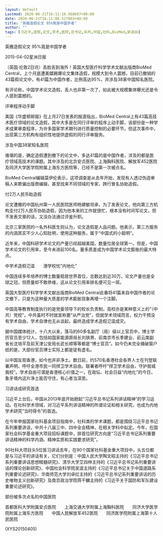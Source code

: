 ```yaml
---
layout: default
Lastmod: 2020-06-21T16:11:10.568687+00:00
date: 2020-06-21T16:11:08.527803+00:00
title: "英撤造假论文 95%竟是中国学者"
author: ""
tags: [习近平,造假,论文,学术,医院,总书记,系列,中国,社科,BioMed,新语丝]
---
```


英撤造假论文 95%竟是中国学者

2015-04-02星洲日报

（英国·伦敦2日讯）丢脸丢到海外！英国大型医疗科学学术文献出版商BioMed Central，上个月底遭美媒踢爆论文集体造假，规模大到令人震撼，目前已撤销的43篇假论文中，有41篇为中国作者，比例高达95%，并涉及38家中国知名医院。

有评论称，中国学术论文造假，丢人也非第一次了，如此被大规模集体曝光还是令人感到震撼的。

评审程序动手脚

美国《华盛顿邮报》在上月27日发表的报道指出，BioMed Central上有43篇高技术医疗领域的论文造假，其中大多是在同行评审的程序上动手脚，该部份是一种学术成果审查程序，为许多国家学术期刊进行质量控制的必要环节，但这次事件中，出现第三方机构有组织性地提供虚假的同行评审服务。

涉及中国38家知名医院

难堪的是，确定造假遭到撤下的论文中，多达41篇的是中国作者，涉及的都是医疗领域高技术的课题。其中涉及的北京安贞医院、上海胸科医院、解放军452医院及同济大学医学院附属上海东方医院等，已经不是第一次被点名。

BioMed Central编辑莫伊伦表示，这项调查是从去年开始，发现有人透过伪造审稿人来欺骗出版商编辑，甚至找来不同领域的专家，跨行冒名协助造假。

付2万人民币助造假

论文遭撤的中国杭州第一人民医院医师杨建敏坦承，为了发表论文，他向第三方机构支付2万人民币协助造假，因为他本来的工作就很忙，根本没有时间写论文，但不发表文章的话，又没办法通过评鉴升职。

北京三家医院的一名外科医生则认为，论文造假是人品问题。他表示，第三方服务的内涵其实不少人心知肚明，使用这种服务，属于“中国式的小聪明”。

近年来，中国科研学术论文的产量已经超越美国，数量位居全球第一。但是，中国学术论文的引用率，至今未进前100名。量多质差成为中国学术论文膨胀的最大特点。

中学术造假氾滥　　港学校忧“内地化”

中国连续多年培养的博士数量稳居世界首位，总数达到近30万，论文产量也是全球之冠，但质量却不敢恭维，这从论文引用率排名便可见一斑。

英国大型医疗科学学术文献出版商BioMed Central此番将41篇来自中国作者的论文撤下，只是为这种量大质差的学术膨胀现象再增一个注脚。

中国高等教育制度执行的是党委领导下的校长负责制，高校亦是某种意义上的“（中共）党校”。中共虽时不时就宣称要“从严治党”，但就学术领域而言，权力干预没有学术自由，学术自律也无从谈起，最终造成学术造假氾滥成灾。

据中国媒体统计，十八大以来，落马的60多名副厅（局）级以上官员中，博士学历官员至少12人，包括如国家能源原局长刘铁男、前南京市长季建业、前云南副省长沈培平及前天津公安局长武长顺等等都是“博士官员”。如今仍未完全捅破窗户纸的是，大部份官员博士实际上都是徒有虚名。

以中国反观香港，如今也并非净土。数日前，约570名香港社会各界人士在刊登联署声明，呼吁全港市民一同捍卫学术自由。联署者呼吁“捍卫学术自由，守护我城我校”。学术自由可谓是香港核心价值之一，在政坛、社会日益“内地化”的今日，象牙塔内这片净土能否守住，有心者当深思。

习讲话成研究首选

习近平上台后，中国从2013年底开始掀起“习近平总书记系列讲话精神”的学习运动。在社科学术领域，对习近平系列讲话精神的所谓论证和相关研究，也成为内地学术研究“当时得令”的首选。

在今年申报国家社科基金项目指南中，社科类的学术课题，都是围绕习近平总书记系列重要讲话，中共十八届三中、四中全会精神，在相关学科中拟定。今年，在国家社会科学基金重大项目招标课题中，排首位研究方向是“习近平总书记系列重要讲话精神的科学内涵、精神实质和实践要求研究”。

90社科大项目头5位皆习讲话去年，在90个国家社科基金重大项目中，头五位都是与习近平的讲话有关，它们分别是：中国人民大学陶文昭主持的《习近平总书记系列重要讲话思想精髓研究》、清华大学艾四林主持的《习近平总书记系列重要讲话的理论创新研究》、中国社会科学院吴波主持的《习近平总书记关于中国道路系列重要论述研究》、华南师范大学刘卓红主持的《习近平总书记系列重要讲话的历史唯物主义创新研究》及南京政治学院蒋干麟主持的《习近平关于国防和军队建设重要论述研究》。

部份被多次点名的中国医院

首都医科大学附属安贞医院　　上海交通大学附属上海胸科医院　　同济大学医学院附属上海东方医院　　中国人民解放军452医院　　同济医学院附属上海第十人民医院

(XYS20150405)

